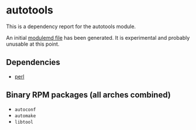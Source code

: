 # autotools
This is a dependency report for the autotools module.

An initial [modulemd file](autotools.yaml) has been generated. It is experimental and probably unusable at this point.
## Dependencies
* [perl](../perl)
## Binary RPM packages (all arches combined)
* `autoconf`
* `automake`
* `libtool`
